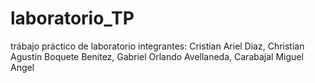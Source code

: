 # laboratorio_TP
trábajo práctico de laboratorio
integrantes: Cristian Ariel Diaz,
             Christian Agustín Boquete Benitez,
             Gabriel Orlando Avellaneda,
             Carabajal Miguel Angel
